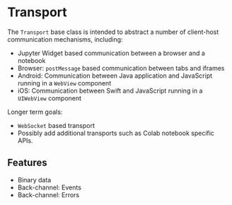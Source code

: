 # Transport

The `Transport` base class is intended to abstract a number of client-host communication mechanisms, including:

- Jupyter Widget based communication between a browser and a notebook
- Browser: `postMessage` based communication between tabs and iframes
- Android: Communication between Java application and JavaScript running in a `WebView` component
- iOS: Communication between Swift and JavaScript running in a `UIWebView` component

Longer term goals:

- `WebSocket` based transport
- Possibly add additional transports such as Colab notebook specific APIs.

## Features

- Binary data
- Back-channel: Events
- Back-channel: Errors
